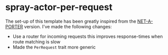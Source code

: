 # spray-actor-per-request

The set-up of this template has been greatly inspired from the
[NET-A-PORTER](https://github.com/NET-A-PORTER/spray-actor-per-request) version. I've made the following changes:

* Use a router for incoming requests this improves response-times when route matching is slow
* Made the `PerRequest` trait more generic